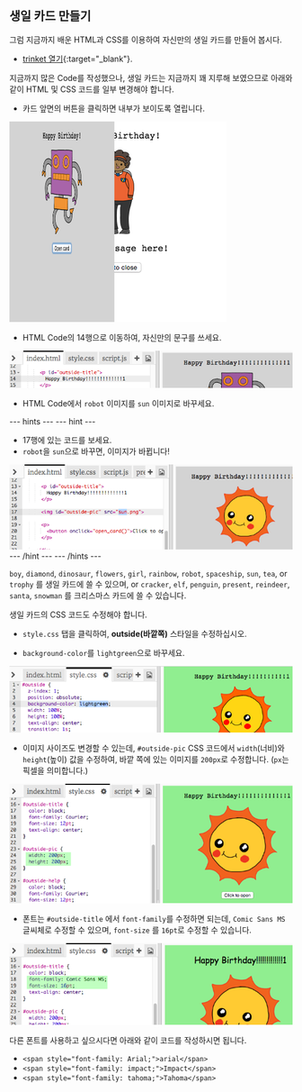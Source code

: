 ## 생일 카드 만들기

그럼 지금까지 배운 HTML과 CSS를 이용하여 자신만의 생일 카드를 만들어 봅시다.

+ [trinket 열기](http://jumpto.cc/web-card){:target="_blank"}.

지금까지 많은 Code를 작성했으나, 생일 카드는 지금까지 꽤 지루해 보였으므로 아래와 같이 HTML 및 CSS 코드를 일부 변경해야 합니다.

+ 카드 앞면의 버튼을 클릭하면 내부가 보이도록 열립니다.

![스크린샷](images/birthday-click.png)

+ HTML Code의 14행으로 이동하여, 자신만의 문구를 쓰세요.

![스크린샷](images/birthday-card-html.png)

+ HTML Code에서 `robot` 이미지를 `sun` 이미지로 바꾸세요.

\--- hints \--- \--- hint \---

+ 17행에 있는 코드를 보세요.
+ `robot`을 `sun`으로 바꾸면, 이미지가 바뀝니다!

![스크린샷](images/birthday-card-sun.png) \--- /hint \--- \--- /hints \---

`boy`, `diamond`, `dinosaur`, `flowers`, `girl`, `rainbow`, `robot`, `spaceship`, `sun`, `tea`, or `trophy` 를 생일 카드에 쓸 수 있으며, or `cracker`, `elf`, `penguin`, `present`, `reindeer`, `santa`, `snowman` 를 크리스마스 카드에 쓸 수 있습니다.

생일 카드의 CSS 코드도 수정해야 합니다.

+ `style.css` 탭을 클릭하여, **outside(바깥쪽)** 스타일을 수정하십시오.

+ `background-color`를 `lightgreen`으로 바꾸세요.

![스크린샷](images/birthday-card-outside.png)

+ 이미지 사이즈도 변경할 수 있는데, `#outside-pic` CSS 코드에서 `width`(너비)와 `height`(높이) 값을 수정하여, 바깥 쪽에 있는 이미지를 `200px`로 수정합니다. (`px`는 픽셀을 의미합니다.)

![스크린샷](images/birthday-card-size.png)

+ 폰트는 `#outside-title` 에서 `font-family`를 수정하면 되는데, `Comic Sans MS` 글씨체로 수정할 수 있으며, `font-size` 를 `16pt`로 수정할 수 있습니다.

![스크린샷](images/birthday-card-font.png)

다른 폰트를 사용하고 싶으시다면 아래와 같이 코드를 작성하시면 됩니다.

+ `<span style="font-family: Arial;">arial</span>`
+ `<span style="font-family: impact;">Impact</span>`
+ `<span style="font-family: tahoma;">Tahoma</span>`